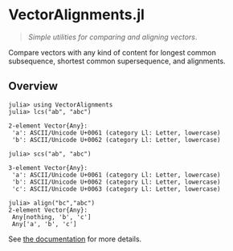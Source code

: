# VectorAlignments.jl

> *Simple utilities for comparing and aligning vectors*.

Compare vectors with any kind of content for longest common subsequence, shortest common supersequence, and alignments.

## Overview

```
julia> using VectorAlignments
julia> lcs("ab", "abc")

2-element Vector{Any}:
 'a': ASCII/Unicode U+0061 (category Ll: Letter, lowercase)
 'b': ASCII/Unicode U+0062 (category Ll: Letter, lowercase)

julia> scs("ab", "abc")

3-element Vector{Any}:
 'a': ASCII/Unicode U+0061 (category Ll: Letter, lowercase)
 'b': ASCII/Unicode U+0062 (category Ll: Letter, lowercase)
 'c': ASCII/Unicode U+0063 (category Ll: Letter, lowercase)

julia> align("bc","abc")
2-element Vector{Any}:
 Any[nothing, 'b', 'c']
 Any['a', 'b', 'c']
```


See [the documentation](https://neelsmith.github.io/VectorAlignments.jl/stable/) for more details.